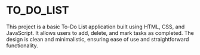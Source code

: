 # TO_DO_LIST
This project is a basic To-Do List application built using HTML, CSS, and JavaScript. It allows users to add, delete, and mark tasks as completed. The design is clean and minimalistic, ensuring ease of use and straightforward functionality.
